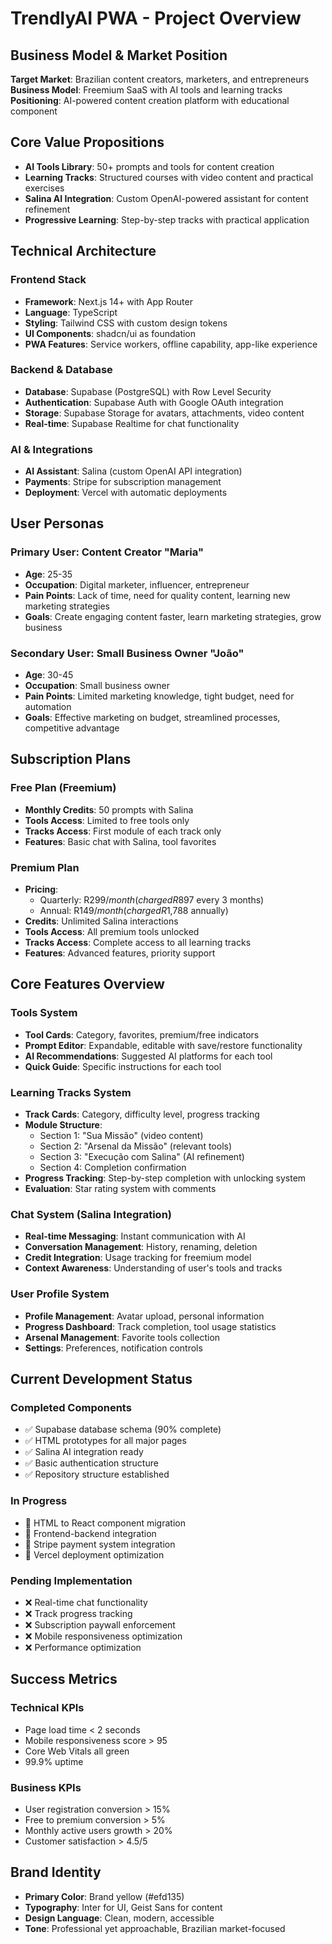 # TrendlyAI PWA - Project Overview

## Business Model & Market Position
**Target Market**: Brazilian content creators, marketers, and entrepreneurs  
**Business Model**: Freemium SaaS with AI tools and learning tracks  
**Positioning**: AI-powered content creation platform with educational component  

## Core Value Propositions
- **AI Tools Library**: 50+ prompts and tools for content creation
- **Learning Tracks**: Structured courses with video content and practical exercises  
- **Salina AI Integration**: Custom OpenAI-powered assistant for content refinement
- **Progressive Learning**: Step-by-step tracks with practical application

## Technical Architecture

### Frontend Stack
- **Framework**: Next.js 14+ with App Router
- **Language**: TypeScript 
- **Styling**: Tailwind CSS with custom design tokens
- **UI Components**: shadcn/ui as foundation
- **PWA Features**: Service workers, offline capability, app-like experience

### Backend & Database
- **Database**: Supabase (PostgreSQL) with Row Level Security
- **Authentication**: Supabase Auth with Google OAuth integration
- **Storage**: Supabase Storage for avatars, attachments, video content
- **Real-time**: Supabase Realtime for chat functionality

### AI & Integrations
- **AI Assistant**: Salina (custom OpenAI API integration)
- **Payments**: Stripe for subscription management
- **Deployment**: Vercel with automatic deployments

## User Personas

### Primary User: Content Creator "Maria"
- **Age**: 25-35
- **Occupation**: Digital marketer, influencer, entrepreneur
- **Pain Points**: Lack of time, need for quality content, learning new marketing strategies
- **Goals**: Create engaging content faster, learn marketing strategies, grow business

### Secondary User: Small Business Owner "João"
- **Age**: 30-45  
- **Occupation**: Small business owner
- **Pain Points**: Limited marketing knowledge, tight budget, need for automation
- **Goals**: Effective marketing on budget, streamlined processes, competitive advantage

## Subscription Plans

### Free Plan (Freemium)
- **Monthly Credits**: 50 prompts with Salina
- **Tools Access**: Limited to free tools only
- **Tracks Access**: First module of each track only
- **Features**: Basic chat with Salina, tool favorites

### Premium Plan
- **Pricing**: 
  - Quarterly: R$299/month (charged R$897 every 3 months)
  - Annual: R$149/month (charged R$1,788 annually)
- **Credits**: Unlimited Salina interactions
- **Tools Access**: All premium tools unlocked
- **Tracks Access**: Complete access to all learning tracks
- **Features**: Advanced features, priority support

## Core Features Overview

### Tools System
- **Tool Cards**: Category, favorites, premium/free indicators
- **Prompt Editor**: Expandable, editable with save/restore functionality
- **AI Recommendations**: Suggested AI platforms for each tool
- **Quick Guide**: Specific instructions for each tool

### Learning Tracks System
- **Track Cards**: Category, difficulty level, progress tracking
- **Module Structure**:
  - Section 1: "Sua Missão" (video content)
  - Section 2: "Arsenal da Missão" (relevant tools)
  - Section 3: "Execução com Salina" (AI refinement)
  - Section 4: Completion confirmation
- **Progress Tracking**: Step-by-step completion with unlocking system
- **Evaluation**: Star rating system with comments

### Chat System (Salina Integration)
- **Real-time Messaging**: Instant communication with AI
- **Conversation Management**: History, renaming, deletion
- **Credit Integration**: Usage tracking for freemium model
- **Context Awareness**: Understanding of user's tools and tracks

### User Profile System
- **Profile Management**: Avatar upload, personal information
- **Progress Dashboard**: Track completion, tool usage statistics
- **Arsenal Management**: Favorite tools collection
- **Settings**: Preferences, notification controls

## Current Development Status

### Completed Components
- ✅ Supabase database schema (90% complete)
- ✅ HTML prototypes for all major pages
- ✅ Salina AI integration ready
- ✅ Basic authentication structure
- ✅ Repository structure established

### In Progress
- 🔄 HTML to React component migration
- 🔄 Frontend-backend integration
- 🔄 Stripe payment system integration
- 🔄 Vercel deployment optimization

### Pending Implementation
- ❌ Real-time chat functionality
- ❌ Track progress tracking
- ❌ Subscription paywall enforcement
- ❌ Mobile responsiveness optimization
- ❌ Performance optimization

## Success Metrics

### Technical KPIs
- Page load time < 2 seconds
- Mobile responsiveness score > 95
- Core Web Vitals all green
- 99.9% uptime

### Business KPIs  
- User registration conversion > 15%
- Free to premium conversion > 5%
- Monthly active users growth > 20%
- Customer satisfaction > 4.5/5

## Brand Identity
- **Primary Color**: Brand yellow (#efd135)
- **Typography**: Inter for UI, Geist Sans for content
- **Design Language**: Clean, modern, accessible
- **Tone**: Professional yet approachable, Brazilian market-focused